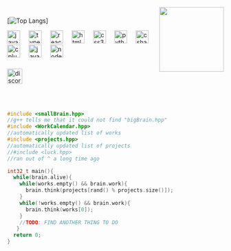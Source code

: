 
###
###

<br clear="both">
<img align="right" height="150" src="https://media1.tenor.com/m/DW7_R8EkhcgAAAAd/goat-creepy-scary-creepy-goat.gif"  />

###
[![Top Langs](https://github-readme-stats.vercel.app/api/top-langs/?username=anuraghazra&layout=donut-vertical)]
<div align="left">
  <img src="https://cdn.jsdelivr.net/gh/devicons/devicon/icons/javascript/javascript-original.svg" height="30" alt="javascript logo"  />
  <img width="12" />
  <img src="https://cdn.jsdelivr.net/gh/devicons/devicon/icons/typescript/typescript-original.svg" height="30" alt="typescript logo"  />
  <img width="12" />
  <img src="https://cdn.jsdelivr.net/gh/devicons/devicon/icons/react/react-original.svg" height="30" alt="react logo"  />
  <img width="12" />
  <img src="https://cdn.jsdelivr.net/gh/devicons/devicon/icons/html5/html5-original.svg" height="30" alt="html5 logo"  />
  <img width="12" />
  <img src="https://cdn.jsdelivr.net/gh/devicons/devicon/icons/css3/css3-original.svg" height="30" alt="css3 logo"  />
  <img width="12" />
  <img src="https://cdn.jsdelivr.net/gh/devicons/devicon/icons/python/python-original.svg" height="30" alt="python logo"  />
  <img width="12" />
  <img src="https://cdn.jsdelivr.net/gh/devicons/devicon/icons/csharp/csharp-original.svg" height="30" alt="csharp logo"  />
  <img width="12" />
  <img src="https://cdn.jsdelivr.net/gh/devicons/devicon/icons/cplusplus/cplusplus-original.svg" height="30" alt="cplusplus logo"  />
  <img width="12" />
  <img src="https://cdn.jsdelivr.net/gh/devicons/devicon/icons/java/java-original.svg" height="30" alt="java logo"  />
  <img width="12" />
  <img src="https://cdn.jsdelivr.net/gh/devicons/devicon/icons/nodejs/nodejs-original.svg" height="30" alt="nodejs logo"  />
</div>

###

<div align="left">
  <a href="https://discord.com/users/393444435079331860" target="_blank">
    <img src="https://img.shields.io/static/v1?message=Discord&logo=discord&label=&color=7289DA&logoColor=white&labelColor=&style=for-the-badge" height="35" alt="discord logo"  />
  </a>
</div>

###

<br clear="both">

###
###

```cpp
#include <smallBrain.hpp>
//g++ tells me that it could not find "bigBrain.hpp"
#include <WorkCalendar.hpp>
//automatically updated list of works
#include <projects.hpp>
//automatically updated list of projects
//#include <luck.hpp>
//ran out of ^ a long time ago

int32_t main(){
  while(brain.alive){ 
    while(works.empty() && brain.work){
      brain.think(projects[rand() % projects.size()]); 
    }
    while(!works.empty() && brain.work){
      brain.think(works[0]);
    }
    //TODO: FIND ANOTHER THING TO DO
   }
  return 0;
}
```

